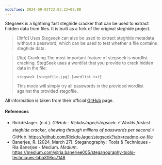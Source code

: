 ```yaml
---
modified: 2024-09-02T22:03:22+08:00
---
```

Stegseek is a lightning fast steghide cracker that can be used to extract hidden data from files. It is built as a fork of the original steghide project.

>[!info] Uses
>Stegseek can also be used to extract steghide metadata without a password, which can be used to test whether a file contains steghide data.

>[!tip] Cracking
>The most important feature of stegseek is wordlist cracking. StegSeek uses a wordlist that you provide to crack hidden data in the file:
>
>```
>stegseek [stegofile.jpg] [wordlist.txt]
>```
>
>This mode will simply try all passwords in the provided wordlist against the provided stegofile.

All information is taken from their official [GitHub](https://github.com/RickdeJager/stegseek?tab=readme-ov-file) page.

#### References
- RickdeJager. (n.d.). _GitHub - RickdeJager/stegseek: :zap: Worlds fastest steghide cracker, chewing through millions of passwords per second :zap:_ GitHub. https://github.com/RickdeJager/stegseek?tab=readme-ov-file
- Banerjee, R. (2024, March 27). Steganography : Tools & Techniques - Ria Banerjee - Medium. _Medium_. https://medium.com/@ria.banerjee005/steganography-tools-techniques-bba3f95c7148